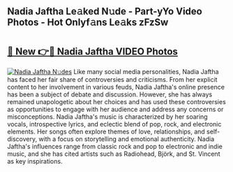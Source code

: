 ## Nadia Jaftha Le𝚊ked N𝚞de - Part-yYo Video Photos - Hot Onlyf𝚊ns Le𝚊ks zFzSw

# <h2><a href="http://ab50385.deff.icu/?id=Nadia+Jaftha">🔗 New 👉🔴 Nadia Jaftha VIDEO Photos</a></h2>

[![Nadia Jaftha N𝚞des](https://i.imgur.com/rIISA9y.gif)](http://ab50385.deff.icu/?id=Nadia+Jaftha)
Like many social media personalities, Nadia Jaftha has faced her fair share of controversies and criticisms. From her explicit content to her involvement in various feuds, Nadia Jaftha's online presence has been a subject of debate and discussion. However, she has always remained unapologetic about her choices and has used these controversies as opportunities to engage with her audience and address any concerns or misconceptions. Nadia Jaftha's music is characterized by her soaring vocals, introspective lyrics, and eclectic blend of pop, rock, and electronic elements. Her songs often explore themes of love, relationships, and self-discovery, with a focus on storytelling and emotional authenticity. Nadia Jaftha's influences range from classic rock and pop to electronic and indie music, and she has cited artists such as Radiohead, Björk, and St. Vincent as key inspirations.
